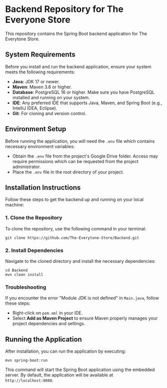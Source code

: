 # Backend Repository for The Everyone Store

This repository contains the Spring Boot backend application for The Everytone Store.

## System Requirements

Before you install and run the backend application, ensure your system meets the following requirements:

- **Java**: JDK 17 or newer.
- **Maven**: Maven 3.6 or higher.
- **Database**: PostgreSQL 16 or higher. Make sure you have PostgreSQL installed and running on your system.
- **IDE**: Any preferred IDE that supports Java, Maven, and Spring Boot (e.g., IntelliJ IDEA, Eclipse).
- **Git**: For cloning and version control.

## Environment Setup

Before running the application, you will need the `.env` file which contains necessary environment variables:

- Obtain the `.env` file from the project's Google Drive folder. Access may require permissions which can be requested from the project administrator.
- Place the `.env` file in the root directory of your project.

## Installation Instructions

Follow these steps to get the backend up and running on your local machine:

### 1. Clone the Repository

To clone the repository, use the following command in your terminal:

    git clone https://github.com/The-Everytone-Store/Backend.git

### 2. Install Dependencies

Navigate to the cloned directory and install the necessary dependencies:

    cd Backend
    mvn clean install

### Troubleshooting

If you encounter the error "Module JDK is not defined" in `Main.java`, follow these steps:

- Right-click on `pom.xml` in your IDE.
- Select **Add as Maven Project** to ensure Maven properly manages your project dependencies and settings.

## Running the Application

After installation, you can run the application by executing:

    mvn spring-boot:run

This command will start the Spring Boot application using the embedded server. By default, the application will be available at `http://localhost:8080`.

